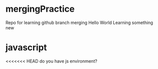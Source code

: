 # mergingPractice
Repo for learning github branch merging
Hello World
Learning something new

# javascript
<<<<<<< HEAD
do you have js environment?

